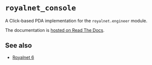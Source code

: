 # `royalnet_console`

A Click-based PDA implementation for the `royalnet.engineer` module.

The documentation is [hosted on Read The Docs](https://royalnet-console.readthedocs.io/en/latest/).

## See also

- [Royalnet 6](https://github.com/Steffo99/royalnet-6)
